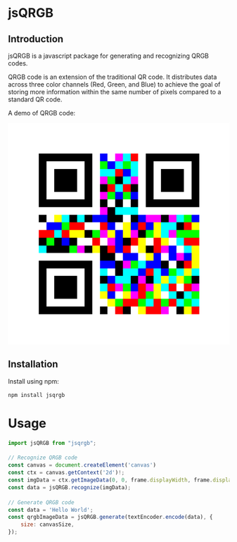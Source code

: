 # jsQRGB

## Introduction

jsQRGB is a javascript package for generating and recognizing QRGB codes. 

QRGB code is an extension of the traditional QR code. It distributes data across three color channels (Red, Green, and Blue) to achieve the goal of storing more information within the same number of pixels compared to a standard QR code.

A demo of QRGB code:

![demo](doc/qrgb.png)

## Installation

Install using npm:

```bash
npm install jsqrgb
```

# Usage

```javascript
import jsQRGB from "jsqrgb";

// Recognize QRGB code
const canvas = document.createElement('canvas')
const ctx = canvas.getContext('2d')!;
const imgData = ctx.getImageData(0, 0, frame.displayWidth, frame.displayHeight)
const data = jsQRGB.recognize(imgData);

// Generate QRGB code
const data = 'Hello World';
const qrgbImageData = jsQRGB.generate(textEncoder.encode(data), {
    size: canvasSize,
});
```